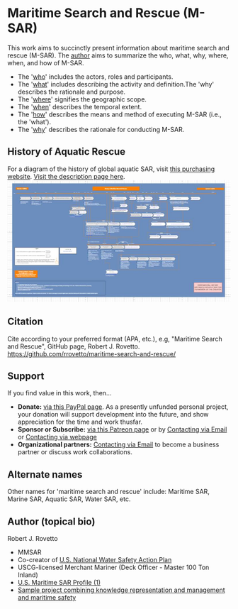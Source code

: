 # Maritime Search and Rescue (M-SAR)
This work aims to succinctly present information about maritime search and rescue (M-SAR). The [author](https://community.nasbla.org/network/members/profile?UserKey=952c6b10-a6c3-49f7-8356-c2bf1fa62097) aims to summarize the who, what, why, where, when, and how of M-SAR.   
- The '[who](https://github.com/rrovetto/maritime-search-and-rescue/tree/main/who%20is%20involved)' includes the actors, roles and participants.
- The '[what](https://github.com/rrovetto/maritime-search-and-rescue/tree/main/what%20is%20it)' includes describing the activity and definition.The 'why' describes the rationale and purpose.
- The '[where](https://github.com/rrovetto/maritime-search-and-rescue/tree/main/where%20does%20it%20apply)' signifies the geographic scope.
- The '[when](https://github.com/rrovetto/maritime-search-and-rescue/tree/main/when%20is%20it%20employed)' describes the temporal extent.
- The '[how](https://github.com/rrovetto/maritime-search-and-rescue/tree/main/how%20is%20it%20performed)' describes the means and method of executing M-SAR (i.e., the 'what').
- The '[why](https://github.com/rrovetto/maritime-search-and-rescue/tree/main/why%20is%20it%20important)' describes the rationale for conducting M-SAR.

## History of Aquatic Rescue
For a diagram of the history of global aquatic SAR, visit [this purchasing website](https://bookings.setmore.com/scheduleappointment/b03fff30-d0df-47d8-9270-236d78d9b1f8/services/5dbb96d9-df16-4482-8b67-1ccfa73aac38). [Visit the description page here](https://www.surtsey.org/projects/a-visual-history-of-maritime-sar/). 
![image](https://github.com/rrovetto/maritime-search-and-rescue/blob/3275227272cd2b81298fc01394a5984b46a9840d/images/Diagram_HistoryMaritimeSAR_Rovetto_v1.jpg)
## Citation 
Cite according to your preferred format (APA, etc.), e.g, "Maritime Search and Rescue", GitHub page, Robert J. Rovetto. https://github.com/rrovetto/maritime-search-and-rescue/ 

## Support
If you find value in this work, then...
- **Donate:**  [via this PayPal page](https://tinyurl.com/donate-rjr). As a presently unfunded personal project, your donation will support development into the future, and show appreciation for the time and work thusfar.
- **Sponsor or Subscribe:** [via this Patreon page](https://patreon.com/user?u=16992629) or by [Contacting via Email](mailto:maritimeSARemail@gmail.com) or [Contacting via webpage](https://thespiritofsar.wordpress.com/contact)
- **Organizational partners:** [Contacting via Email](mailto:maritimeSARemail@gmail.com) to become a business partner or discuss work collaborations.

## Alternate names
Other names for 'maritime search and rescue' include: Maritime SAR, Marine SAR, Aquatic SAR, Water SAR, etc.

## Author (topical bio)
Robert J. Rovetto
- MMSAR
- Co-creator of [U.S. National Water Safety Action Plan](https://www.watersafetyusa.org/uploads/7/0/6/0/70608285/usnwsap_v7.pdf)
- USCG-licensed Merchant Mariner (Deck Officer - Master 100 Ton Inland)
- [U.S. Maritime SAR Profile (1)](https://community.nasbla.org/network/members/profile?UserKey=952c6b10-a6c3-49f7-8356-c2bf1fa62097)
- [Sample project combining knowledge representation and management and maritime safety](https://ontowaves.wordpress.com/)
